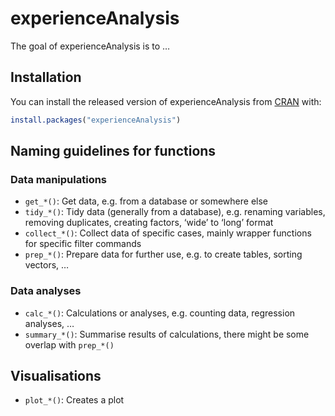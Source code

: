
<!-- README.md is generated from README.Rmd. Please edit that file -->

# experienceAnalysis

<!-- badges: start -->
<!-- badges: end -->

The goal of experienceAnalysis is to …

## Installation

You can install the released version of experienceAnalysis from
[CRAN](https://CRAN.R-project.org) with:

``` r
install.packages("experienceAnalysis")
```

## Naming guidelines for functions

### Data manipulations

-   `get_*()`: Get data, e.g. from a database or somewhere else
-   `tidy_*()`: Tidy data (generally from a database), e.g. renaming
    variables, removing duplicates, creating factors, ‘wide’ to ‘long’
    format
-   `collect_*()`: Collect data of specific cases, mainly wrapper
    functions for specific filter commands
-   `prep_*()`: Prepare data for further use, e.g. to create tables,
    sorting vectors, …

### Data analyses

-   `calc_*()`: Calculations or analyses, e.g. counting data, regression
    analyses, …
-   `summary_*()`: Summarise results of calculations, there might be
    some overlap with `prep_*()`

## Visualisations

-   `plot_*()`: Creates a plot
